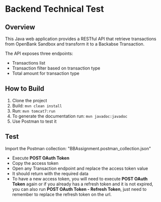 # Backend Technical Test
## Overview

This Java web application provides a RESTful API that retrieve transactions from OpenBank Sandbox and transform it to a Backabse Transaction.

The API exposes three endpoints:
* Transactions list
* Transaction filter based on transaction type
* Total amount for transaction type

## How to Build

1. Clone the project
2. Build: ```mvn clean install```
3. Run: ```mvn tomcat7:run```
4. To generate the documentation run: ```mvn javadoc:javadoc```
5. Use Postman to test it

## Test

Import the Postman collection: "BBAssignment.postman_collection.json"
* Execute **POST OAuth Token**
* Copy the access token
* Open any Transaction endpoint and replace the access token value
* It should return with the required data
* To have a new access token, you will need to execute **POST OAuth Token** again or if you already has a refresh token 
and it is not expired, you can also run **POST OAuth Token - Refresh Token**, just need to remember to replace the refresh token
on the url.
